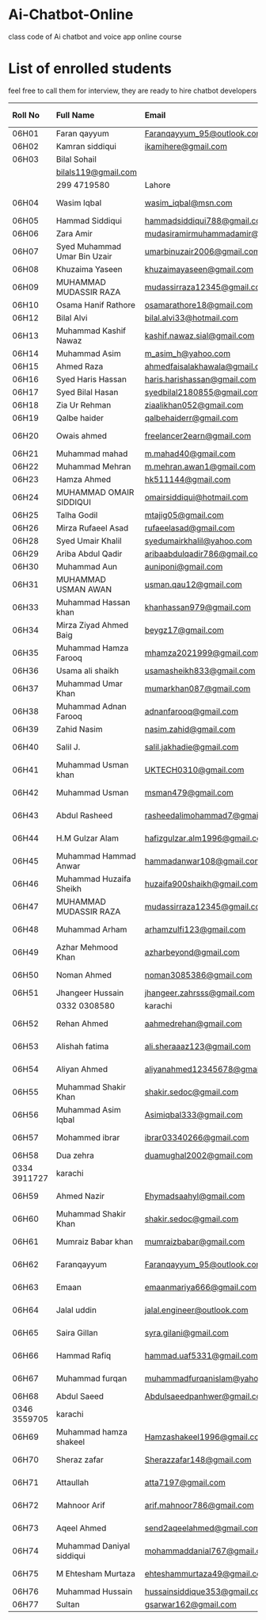 # Ai-Chatbot-Online
class code of Ai chatbot and voice app online course 

# List of enrolled students
feel free to call them for interview, they are ready to hire chatbot developers

|Roll No|Full Name|Email|Whatsapp Number|City|
|:----|:----|:----|:----|:----|
|06H01|Faran qayyum|Faranqayyum_95@outlook.com|03362097860|Karachi|
|06H02|Kamran siddiqui|ikamihere@gmail.com|03432710785|Karachi|
|06H03|Bilal Sohail|
| |bilals119@gmail.com|
| |299 4719580|Lahore|
|06H04|Wasim Iqbal|wasim_iqbal@msn.com|0300 2828960|Karachi|
|06H05|Hammad Siddiqui|hammadsiddiqui788@gmail.com|03032320964|Karachi|
|06H06|Zara Amir |mudasiramirmuhammadamir@gmail.com|03072180533|Multan|
|06H07|Syed Muhammad Umar Bin Uzair|umarbinuzair2006@gmail.com|03102457791|Karachi|
|06H08|Khuzaima Yaseen|khuzaimayaseen@gmail.com|03122077030|Karachi|
|06H09|MUHAMMAD MUDASSIR RAZA|mudassirraza12345@gmail.com|03122512472|karachi|
|06H10|Osama Hanif Rathore|osamarathore18@gmail.com|03122893588|karachi|
|06H12|Bilal Alvi|bilal.alvi33@hotmail.com|03132679532|karachi|
|06H13|Muhammad Kashif Nawaz|kashif.nawaz.sial@gmail.com|03137099149| Faisalabad|
|06H14|Muhammad Asim|m_asim_h@yahoo.com|03142141664|karachi|
|06H15|Ahmed Raza|ahmedfaisalakhawala@gmail.com|03142322336|karachi|
|06H16|Syed Haris Hassan|haris.harishassan@gmail.com|03142848347|karachi|
|06H17|Syed Bilal Hasan|syedbilal2180855@gmail.com|03151204063|karachi|
|06H18|Zia Ur Rehman|ziaalikhan052@gmail.com|03152899756|karachi|
|06H19|Qalbe haider|qalbehaiderr@gmail.com|03158271508|karachi|
|06H20|Owais ahmed|freelancer2earn@gmail.com|0315 9023378|karachi|
|06H21|Muhammad mahad|m.mahad40@gmail.com|03162965194|karachi|
|06H22|Muhammad Mehran|m.mehran.awan1@gmail.com|03212856890|karachi|
|06H23|Hamza Ahmed|hk511144@gmail.com|03319380511|Islamabad|
|06H24|MUHAMMAD OMAIR SIDDIQUI|omairsiddiqui@hotmail.com|0332-3469110|karachi|
|06H25|Talha Godil|mtajig05@gmail.com|03323874231|karachi|
|06H26|Mirza Rufaeel Asad|rufaeelasad@gmail.com|03325404002|Rawalpindi06H27|Asad Ur Rahman|AsadRahman@live.com|923332464749|karachi|
|06H28|Syed Umair Khalil|syedumairkhalil@yahoo.com|03333745591|karachi|
|06H29|Ariba Abdul Qadir|aribaabdulqadir786@gmail.com|03132986286|karachi|
|06H30|Muhammad Aun|auniponi@gmail.com|03343917024|karachi|
|06H31|MUHAMMAD USMAN AWAN|usman.qau12@gmail.com|03345627545|Rawalpindi06H32|Abdul Samad|abdulsamadborn10@gmail.com|03422256089|karachi|
|06H33|Muhammad Hassan khan|khanhassan979@gmail.com|03422793735|karachi|
|06H34|Mirza Ziyad Ahmed Baig|beygz17@gmail.com|03422861069|karachi|
|06H35|Muhammad Hamza Farooq|mhamza2021999@gmail.com|03441257975|karachi|
|06H36|Usama ali shaikh|usamasheikh833@gmail.com|03442701580|karachi|
|06H37|Muhammad Umar Khan|mumarkhan087@gmail.com|03452100459|karachi|
|06H38|Muhammad Adnan Farooq|adnanfarooq@gmail.com|03453413411|karachi|
|06H39|Zahid Nasim|nasim.zahid@gmail.com|96895021124|Muscat, Oman|
|06H40|Salil J.|salil.jakhadie@gmail.com| +1(604)700-2357|Canada|
|06H41|Muhammad Usman khan|UKTECH0310@gmail.com|0310 2377070|karachi|
|06H42|Muhammad Usman|msman479@gmail.com|0311 2795153|karachi|
|06H43|Abdul Rasheed |rasheedalimohammad7@gmail.com|0312 2929060|karachi|
|06H44|H.M Gulzar Alam|hafizgulzar.alm1996@gmail.com|0313 1145255|karachi|
|06H45|Muhammad Hammad Anwar|hammadanwar108@gmail.com|0315 2655063|karachi|
|06H46|Muhammad Huzaifa Sheikh| huzaifa900shaikh@gmail.com|0317 1240313|karachi|
|06H47|MUHAMMAD MUDASSIR RAZA |mudassirraza12345@gmail.com |0317 9592526|karachi|
|06H48|Muhammad Arham|arhamzulfi123@gmail.com|0318 1154942|karachi|
|06H49|Azhar Mehmood Khan|azharbeyond@gmail.com|0321 2222188|karachi|
|06H50|Noman Ahmed|noman3085386@gmail.com|0330 3152144|karachi|
|06H51|Jhangeer Hussain|jhangeer.zahrsss@gmail.com|
| |0332 0308580|karachi|
|06H52|Rehan Ahmed|aahmedrehan@gmail.com|0332 2237614|karachi|
|06H53|Alishah fatima|ali.sheraaaz123@gmail.com|0332 2443440|karachi|
|06H54|Aliyan Ahmed|aliyanahmed12345678@gmail.com|0332 3722960|karachi|
|06H55|Muhammad Shakir Khan|shakir.sedoc@gmail.com |0333 0269145|karachi|
|06H56|Muhammad Asim Iqbal|Asimiqbal333@gmail.com|0333 2310798|karachi|
|06H57|Mohammed ibrar|ibrar03340266@gmail.com|0334 0266476|karachi|
|06H58|Dua zehra|duamughal2002@gmail.com|
0334 3911727|karachi|
|06H59|Ahmed Nazir|Ehymadsaahyl@gmail.com|0335 5854478|islamabad|
|06H60|Muhammad Shakir Khan|shakir.sedoc@gmail.com |0336 2097843|karachi|
|06H61|Mumraiz Babar khan|mumraizbabar@gmail.com|0336 4728247|Sialkot|
|06H62|Faranqayyum |Faranqayyum_95@outlook.com |0336 2097843|karachi|
|06H63|Emaan|emaanmariya666@gmail.com|0340 8642103|karachi|
|06H64|Jalal uddin|jalal.engineer@outlook.com|0341 2096049|karachi|
|06H65|Saira Gillan|syra.gilani@gmail.com|0343 1265077|karachi|
|06H66|Hammad Rafiq|hammad.uaf5331@gmail.com|0345 2282910|Faisalabad|
|06H67|Muhammad furqan|muhammadfurqanislam@yahoo.com|0345 2804753|Karachi|
|06H68|Abdul Saeed|Abdulsaeedpanhwer@gmail.com|
0346 3559705|karachi|
|06H69|Muhammad hamza shakeel |Hamzashakeel1996@gmail.com|0346 3862401|karachi|
|06H70|Sheraz zafar|Sherazzafar148@gmail.com|0348 2241520|karachi|
|06H71|Attaullah|atta7197@gmail.com|0348 5012131|Islamabad|
|06H72|Mahnoor Arif|arif.mahnoor786@gmail.com|0316 0007415|karachi|
|06H73|Aqeel Ahmed|send2aqeelahmed@gmail.com|0300 2600765|karachi|
|06H74|Muhammad Daniyal siddiqui|mohammaddanial767@gmail.com| | |
|06H75|M Ehtesham Murtaza|ehteshammurtaza49@gmail.com|0312 1256932| |
|06H76|Muhammad Hussain|hussainsiddique353@gmail.com|3423900443|karachi|
|06H77|Sultan|gsarwar162@gmail.com|3102733142|karachi|

